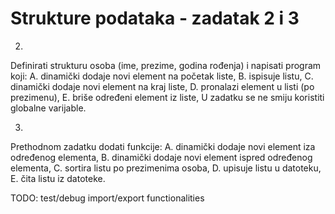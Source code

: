 # Strukture podataka - zadatak 2 i 3

2.
Definirati strukturu osoba (ime, prezime, godina rođenja) i napisati program koji:
A. dinamički dodaje novi element na početak liste,
B. ispisuje listu,
C. dinamički dodaje novi element na kraj liste,
D. pronalazi element u listi (po prezimenu),
E. briše određeni element iz liste,
U zadatku se ne smiju koristiti globalne varijable.

3.
Prethodnom zadatku dodati funkcije:
A. dinamički dodaje novi element iza određenog elementa,
B. dinamički dodaje novi element ispred određenog elementa,
C. sortira listu po prezimenima osoba,
D. upisuje listu u datoteku,
E. čita listu iz datoteke.

TODO: test/debug import/export functionalities